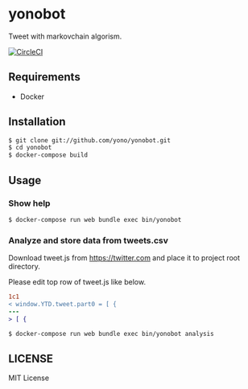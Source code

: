 # yonobot

Tweet with markovchain algorism.

[![CircleCI](https://circleci.com/gh/yono/yonobot.svg?style=svg)](https://circleci.com/gh/yono/yonobot)

## Requirements

* Docker

## Installation

```bash
$ git clone git://github.com/yono/yonobot.git
$ cd yonobot
$ docker-compose build
```

## Usage

### Show help

```bash
$ docker-compose run web bundle exec bin/yonobot
```

### Analyze and store data from tweets.csv

Download tweet.js from https://twitter.com and place it to project root directory.

Please edit top row of tweet.js like below.

```diff
1c1
< window.YTD.tweet.part0 = [ {
---
> [ {
```

```bash
$ docker-compose run web bundle exec bin/yonobot analysis
```

## LICENSE

MIT License
